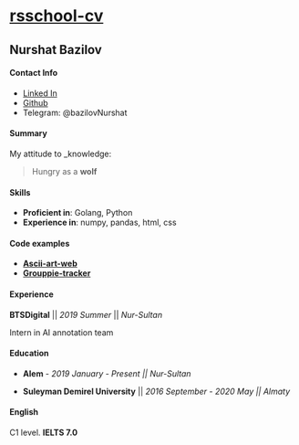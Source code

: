 # [**rsschool-cv**](http://github.com)

## **Nurshat Bazilov**

#### **Contact Info**
* [Linked In](https://www.linkedin.com/in/nurshat-bazilov/)
* [Github](https://github.com/Nurshat0092)
* Telegram: @bazilovNurshat

#### **Summary**
My attitude to _knowledge: 
> Hungry as a **wolf**

#### **Skills**
* **Proficient in**: Golang, Python
* **Experience in**: numpy, pandas, html, css

#### **Code examples**
* [**Ascii-art-web**](https://github.com/Nurshat0092)
* [**Grouppie-tracker**](https://github.com/Nurshat0092)

#### **Experience**
**BTSDigital** || _2019 Summer_ || _Nur-Sultan_

Intern in AI annotation team

#### **Education**
* **Alem** - _2019 January - Present || Nur-Sultan_

* **Suleyman Demirel University** || _2016 September - 2020 May || Almaty_

#### **English**

C1 level. **IELTS 7.0**